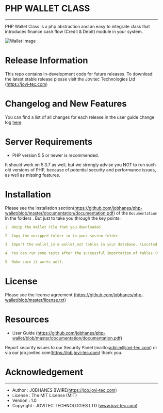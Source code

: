# PHP WALLET CLASS
**************************
PHP Wallet Class is a php abstraction and an easy to integrate class that introduces finance cash flow (Credit & Debit) module in your system.

![Wallet Image](https://raw.githubusercontent.com/jobhanes/php-wallet/master/output/01_preview1.jpg)

# Release Information

This repo contains in-development code for future releases. To download the
latest stable release please visit the Jovitec Technologies Ltd
(https://jovi-tec.com)

# Changelog and New Features

You can find a list of all changes for each release in the user
guide change log [here](https://github.com/jobhanes/php-wallet/develop/user_guide_src/source/changelog.rst)

# Server Requirements

- PHP version 5.5 or newer is recommended.

It should work on 5.3.7 as well, but we strongly advise you NOT to run
such old versions of PHP, because of potential security and performance
issues, as well as missing features.


# Installation

Please see the installation section(https://github.com/jobhanes/php-wallet/blob/master/documentation/documentation.pdf)
of the `Documentation` In the folders . But just to take you through the key points: 

```yaml
1  Unzip the Wallet File that you downloaded 

2  Copy the unzipped folder in to your system folder.

3  Import the wallet_in & wallet_out tables in your database. (Located in /assets/) 

4  You can run some tests after the successful importation of tables (test bed folder is here /examples/)

5  Make sure it works well.
```

# License

Please see the license
agreement (https://github.com/jobhanes/php-wallet/blob/master/license.txt)


# Resources

-  User Guide (https://github.com/jobhanes/php-wallet/blob/master/documentation/documentation.pdf)

Report security issues to our Security Panel (mailto:admin@jovi-tec.com)
or via our job.jovitec.com(https://job.jovi-tec.com) thank you.

# Acknowledgement
***************

* Author     : JOBHANES BWIRE(https://job.jovi-tec.com)                     						
* License    : The MIT License (MIT)
* Version    : 1.0																	
* Copyright  : JOVITEC TECHNOLOGIES LTD (www.jovi-tec.com)


